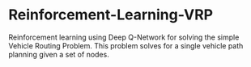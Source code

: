 # Reinforcement-Learning-VRP
Reinforcement learning using Deep Q-Network for solving the simple Vehicle Routing Problem. This problem solves for a single vehicle path planning given a set of nodes.
